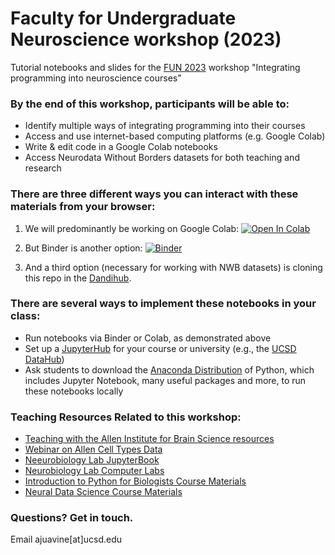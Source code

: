# Faculty for Undergraduate Neuroscience workshop (2023)

Tutorial notebooks and slides for the [FUN 2023](https://www.funfaculty.org/conference_2023_wwu) workshop "Integrating programming into neuroscience courses"

### By the end of this workshop, participants will be able to:
* Identify multiple ways of integrating programming into their courses
* Access and use internet-based computing platforms (e.g. Google Colab)
* Write & edit code in a Google Colab notebooks
* Access Neurodata Without Borders datasets for both teaching and research 

### There are three different ways you can interact with these materials from your browser:

1. We will predominantly be working on Google Colab:
[![Open In Colab](https://colab.research.google.com/assets/colab-badge.svg)](http://colab.research.google.com/github/ajuavinett/FUN_2023/)

2. But Binder is another option:
[![Binder](https://mybinder.org/badge_logo.svg)](https://mybinder.org/v2/gh/ajuavinett/FUN_2023.git/)

3. And a third option (necessary for working with NWB datasets) is cloning this repo in the [Dandihub](http://hub.dandiarchive.org).

### There are several ways to implement these notebooks in your class:
- Run notebooks via Binder or Colab, as demonstrated above
- Set up a [JupyterHub](https://jupyterhub.readthedocs.io/en/stable/installation-guide-hard.html) for your course or university (e.g., the [UCSD DataHub](http://datahub.ucsd.edu))
- Ask students to download the [Anaconda Distribution](https://www.anaconda.com/products/individual) of Python, which includes Jupyter Notebook, many useful packages and more, to run these notebooks locally

### Teaching Resources Related to this workshop:
- [Teaching with the Allen Institute for Brain Science resources](https://sites.google.com/ucsd.edu/neuroedu)
- [Webinar on Allen Cell Types Data](https://www.youtube.com/watch?v=OQUOEkXPX8M)
- [Neeurobiology Lab JupyterBook](http://BIPN145.github.io) 
- [Neurobiology Lab Computer Labs](https://github.com/BIPN145/ComputerLabs)
- [Introduction to Python for Biologists Course Materials](https://github.com/BILD62/)
- [Neural Data Science Course Materials](https://github.com/BIPN162/Materials)

### Questions? Get in touch.
Email ajuavine[at]ucsd.edu

